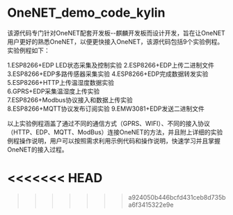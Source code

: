 # OneNET_demo_code_kylin
  该源代码专门针对OneNET配套开发板--麒麟开发板而设计开发，旨在让OneNET用户更好的熟悉OneNET，以便更快接入OneNET，该源代码包括9个实验例程。实验例程如下：

 1.ESP8266+EDP LED状态采集及控制实验	
 2.ESP8266+EDP上传二进制文件	
 3.ESP8266+EDP多路传感器采集实验	
 4.ESP8266+EDP完成数据转发实验	
 5.ESP8266+HTTP上传温湿度数据实验	
 6.GPRS+EDP采集温湿度上传实验	
 7.ESP8266+Modbus协议接入和数据上传实验	
 8.ESP8266+MQTT协议发布订阅实验	
 9.EMW3081+EDP发送二进制文件	
 
 以上实验例程涵盖了通过不同的通信方式（GPRS、WIFI）、不同的接入协议（HTTP、EDP、MQTT、ModBus）连接OneNET的方法，并且附上详细的实验例程操作说明，用户可以按照需求利用示例代码和操作说明，快速学习并且掌握OneNET的接入过程。

<<<<<<< HEAD
=======


>>>>>>> a924050b446bcfd431ceb8d735ba6f3415322e9e
